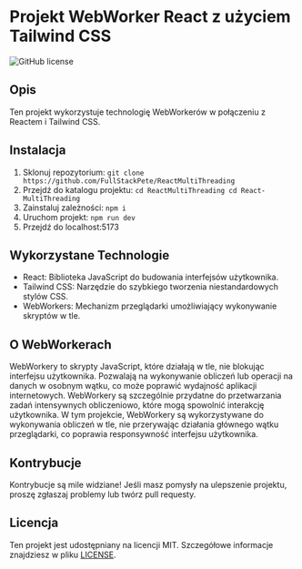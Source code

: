 # Projekt WebWorker React z użyciem Tailwind CSS

![GitHub license](https://img.shields.io/badge/license-MIT-blue.svg)

## Opis
Ten projekt wykorzystuje technologię WebWorkerów w połączeniu z Reactem i Tailwind CSS.

## Instalacja

1. Sklonuj repozytorium: `git clone https://github.com/FullStackPete/ReactMultiThreading`
2. Przejdź do katalogu projektu: `cd ReactMultiThreading
cd React-MultiThreading`
3. Zainstaluj zależności: `npm i`
4. Uruchom projekt: `npm run dev`
5. Przejdź do localhost:5173

## Wykorzystane Technologie

- React: Biblioteka JavaScript do budowania interfejsów użytkownika.
- Tailwind CSS: Narzędzie do szybkiego tworzenia niestandardowych stylów CSS.
- WebWorkers: Mechanizm przeglądarki umożliwiający wykonywanie skryptów w tle.

## O WebWorkerach

WebWorkery to skrypty JavaScript, które działają w tle, nie blokując interfejsu użytkownika. Pozwalają na wykonywanie obliczeń lub operacji na danych w osobnym wątku, co może poprawić wydajność aplikacji internetowych. WebWorkery są szczególnie przydatne do przetwarzania zadań intensywnych obliczeniowo, które mogą spowolnić interakcję użytkownika. W tym projekcie, WebWorkery są wykorzystywane do wykonywania obliczeń w tle, nie przerywając działania głównego wątku przeglądarki, co poprawia responsywność interfejsu użytkownika.

## Kontrybucje

Kontrybucje są mile widziane! Jeśli masz pomysły na ulepszenie projektu, proszę zgłaszaj problemy lub twórz pull requesty.

## Licencja

Ten projekt jest udostępniany na licencji MIT. Szczegółowe informacje znajdziesz w pliku [LICENSE](LICENSE).

